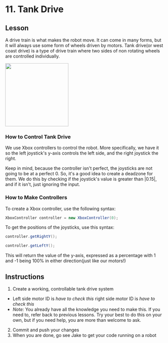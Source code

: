 # 11. Tank Drive

## Lesson 

A drive train is what makes the robot move. It can come in many forms, but it will always use some form of wheels driven by motors. Tank drive(or west coast drive) is a type of drive train where two sides of non rotating wheels are controlled individually. 

<img src ="https://docs.wpilib.org/en/stable/_images/am-14u4-6in-mecanum-upgrade.png" height ="200">

### How to Control Tank Drive 

We use Xbox controllers to control the robot. More specifically, we have it so the left joystick's y-axis controls the left side, and the right joystick the right. 

Keep in mind, because the controller isn't perfect, the joysticks are not going to be at a perfect 0. So, it's a good idea to create a deadzone for them. We do this by checking if the joystick's value is greater than |0.15|, and if it isn't, just ignoring the input.

### How to Make Controllers  
To create a Xbox controller, use the following syntax: 
```java
XboxController controller = new XboxController(0);
```
To get the positions of the joysticks, use this syntax:
```java
controller.getRightY();

controller.getLeftY();
```
This will return the value of the y-axis, expressed as a percentage with 1 and -1 being 100% in either direction(just like our motors!)

## Instructions  
 
1. Create a working, controllable tank drive system
  - Left side motor ID is *have to check this* right side motor ID is *have to check this* 
  - *Note:* You already have all the knowledge you need to make this. If you need to, refer back to previous lessons. Try your best to do this on your own, but if you need help, you are more than welcome to ask.
2. Commit and push your changes
3. When you are done, go see Jake to get your code running on a robot
<!--- Instructor note: This will run on jankbot ---!>